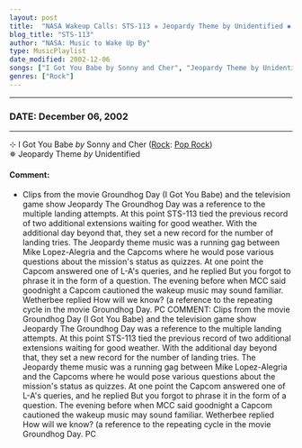 ```yaml
---
layout: post
title:  "NASA Wakeup Calls: STS-113 ✵ Jeopardy Theme by Unidentified ✺ December 06, 2002"
blog_title: "STS-113"
author: "NASA: Music to Wake Up By"
type: MusicPlaylist
date_modified: 2002-12-06
songs: ["I Got You Babe by Sonny and Cher", "Jeopardy Theme by Unidentified"]
genres: ["Rock"]
---
```


----
### DATE: December 06, 2002
----
⊹ I Got You Babe *by* Sonny and Cher ([Rock](https://www.discogs.com/genre/Rock): [Pop Rock](https://www.discogs.com/style/Pop%20Rock)) <a target="blank_" href="https://www.discogs.com/Sonny-Cher-I-Got-You-Babe/release/6435350">
    <i class="fas fa-compact-disc"
       title="Discogs entry for this song"
       alt="Discogs entry for this song"
       style="font-size: 1.1em;"></i></a>
      &nbsp;<br />
✵ Jeopardy Theme *by* Unidentified  

#### Comment:
* Clips from the movie Groundhog Day (I Got You Babe) and the television game show Jeopardy The Groundhog Day was a reference to the multiple landing attempts. At this point STS-113 tied the previous record of two additional extensions waiting for good weather. With the additional day beyond that, they set a new record for the number of landing tries. The Jeopardy theme music was a running gag between Mike Lopez-Alegria and the Capcoms where he would pose various questions about the mission's status as quizzes. At one point the Capcom answered one of L-A's queries, and he replied But you forgot to phrase it in the form of a question. The evening before when MCC said goodnight a Capcom cautioned the wakeup music may sound familiar. Wetherbee replied How will we know? (a reference to the repeating cycle in the movie Groundhog Day. PC
COMMENT: Clips from the movie Groundhog Day (I Got You Babe) and the television game show Jeopardy The Groundhog Day was a reference to the multiple landing attempts. At this point STS-113 tied the previous record of two additional extensions waiting for good weather. With the additional day beyond that, they set a new record for the number of landing tries. The Jeopardy theme music was a running gag between Mike Lopez-Alegria and the Capcoms where he would pose various questions about the mission's status as quizzes. At one point the Capcom answered one of L-A's queries, and he replied But you forgot to phrase it in the form of a question. The evening before when MCC said goodnight a Capcom cautioned the wakeup music may sound familiar. Wetherbee replied How will we know? (a reference to the repeating cycle in the movie Groundhog Day. PC



<br/>
<center>
	<a target="_blank"
	   href="https://twitter.com/intent/tweet?hashtags=Space,NASA,Playlist,NASAWakeupCalls,SpaceProgram&text=🚀 {{ page.author}}, {{ page.title }}. {{ site.url }}{{ page.url }}&via=nasawakeupcalls"><i class="fab fa-twitter" title="Tweet this page" alt="Tweet this page" style="font-size: 1.3em;"></i></a>
	&nbsp; 	<i class="fas fa-user-astronaut" style="font-size: 1.5em;"></i> &nbsp;
    <a id="custom_amazon_link"
       type="amzn" search="#"
       category="popular music">
    <i class="fab fa-amazon" style="font-size: 1.3em;"></i></a>
</center>

<!-- Randomly resolve an individual entry from a song array -->
<script src="/assets/javascript/seedrandom.min.js"></script>
<script>
  var wake_me_up = ["I Got You Babe by Sonny and Cher", "Jeopardy Theme by Unidentified"];
  var prng = new Math.seedrandom();
  function randomSong() {
    song = wake_me_up[Math.floor(Math.random() * wake_me_up.length)];
    var amazon_link = document.getElementById("custom_amazon_link");
    amazon_link.setAttribute("search", song);
  }
  window.onload = randomSong();
</script>
